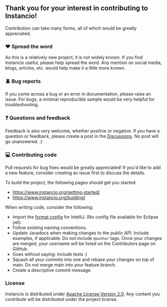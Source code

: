 ## Thank you for your interest in contributing to Instancio!

Contribution can take many forms, all of which would be greatly appreciated.

### :heart: Spread the word

As this is a relatively new project, it is not widely known.
If you find Instancio useful, please help spread the word.
Any mention on social media, blogs, articles, etc. would help make it a little more known.

### :beetle: Bug reports

If you come across a bug or an error in documentation, please raise an issue.
For bugs, a minimal reproducible sample would be very helpful for troubleshooting.

### :question: Questions and feedback

Feedback is also very welcome, whether positive or negative.
If you have a question or feedback, please create a post in the [Discussions](https://github.com/instancio/instancio/discussions).
No post will go unanswered. :)

### :computer: Contributing code

Pull requests for bug fixes would be greatly appreciated! If you'd like to add a new feature,
consider creating an issue first to discuss the details. 

To build the project, the following pages should get you started:

- https://www.instancio.org/getting-started/
- https://www.instancio.org/building/

When writing code, consider the following:

- Import the [format config](https://github.com/instancio/instancio/blob/main/ide/instancio-formatter.xml) for IntelliJ.
  (No config file available for Eclipse yet).
- Follow existing naming conventions.
- Update Javadocs when making changes to the public API. Include examples, if applicable. Do not include `@author` tags.
  Once your changes are merged, your username will be listed on the Contributors page on GitHub.
- Goes without saying: include tests :)
- Squash all your commits into one and rebase your changes on top of main. Do not merge main into your feature branch.
- Create a descriptive commit message.

### License

Instancio is distributed under [Apache License Version 2.0](https://github.com/instancio/instancio/blob/main/LICENSE.txt).
Any content you contribute will be distributed under the project license.
